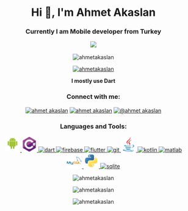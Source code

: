 


<h1 align="center">Hi 👋, I'm Ahmet Akaslan</h1>
<h3 align="center">Currently I am Mobile developer from Turkey</h3>

<p align="center">
  <img src="https://user-images.githubusercontent.com/95686166/231289260-ca5cef6c-bee5-4105-a102-755a76c67761.gif">
</p>


<p align="center"> <img src="https://komarev.com/ghpvc/?username=ahmetakaslan&label=Profile%20views&color=0e75b6&style=flat" alt="ahmetakaslan" /> </p>

<p align="center"> <a href="https://github.com/ryo-ma/github-profile-trophy"><img src="https://github-profile-trophy.vercel.app/?username=ahmetakaslan" alt="ahmetakaslan" /></a> </p>
<p align="center">
  <b>I mostly use Dart</b>
</p>

<h3 align="center">Connect with me:</h3>
<p align="center">
<a href="https://linkedin.com/in/ahmet-akaslan-029127248" target="blank"><img align="center" src="https://raw.githubusercontent.com/rahuldkjain/github-profile-readme-generator/master/src/images/icons/Social/linked-in-alt.svg" alt="ahmet akaslan" height="30" width="40" /></a>  
<a href="https://www.behance.net/ahmetakaslan1" target="blank"><img align="center" src="https://raw.githubusercontent.com/rahuldkjain/github-profile-readme-generator/master/src/images/icons/Social/behance.svg" alt="ahmet akaslan" height="30" width="40" /></a>
<a href="https://medium.com/@akaslan47yazilim" target="blank"><img align="center" src="https://raw.githubusercontent.com/rahuldkjain/github-profile-readme-generator/master/src/images/icons/Social/medium.svg" alt="@ahmet akaslan" height="30" width="40" /></a>
</p>

<h3 align="center">Languages and Tools:</h3>
<p align="center"> <a href="https://developer.android.com" target="_blank" rel="noreferrer"> <img src="https://raw.githubusercontent.com/devicons/devicon/master/icons/android/android-original-wordmark.svg" alt="android" width="40" height="40"/> </a> <a href="https://www.w3schools.com/cs/" target="_blank" rel="noreferrer"> <img src="https://raw.githubusercontent.com/devicons/devicon/master/icons/csharp/csharp-original.svg" alt="csharp" width="40" height="40"/> </a> <a href="https://dart.dev" target="_blank" rel="noreferrer"> <img src="https://www.vectorlogo.zone/logos/dartlang/dartlang-icon.svg" alt="dart" width="40" height="40"/> </a> <a href="https://firebase.google.com/" target="_blank" rel="noreferrer"> <img src="https://www.vectorlogo.zone/logos/firebase/firebase-icon.svg" alt="firebase" width="40" height="40"/> </a> <a href="https://flutter.dev" target="_blank" rel="noreferrer"> <img src="https://www.vectorlogo.zone/logos/flutterio/flutterio-icon.svg" alt="flutter" width="40" height="40"/> </a> <a href="https://git-scm.com/" target="_blank" rel="noreferrer"> <img src="https://www.vectorlogo.zone/logos/git-scm/git-scm-icon.svg" alt="git" width="40" height="40"/> </a> <a href="https://www.java.com" target="_blank" rel="noreferrer"> <img src="https://raw.githubusercontent.com/devicons/devicon/master/icons/java/java-original.svg" alt="java" width="40" height="40"/> </a> <a href="https://kotlinlang.org" target="_blank" rel="noreferrer"> <img src="https://www.vectorlogo.zone/logos/kotlinlang/kotlinlang-icon.svg" alt="kotlin" width="40" height="40"/> </a> <a href="https://www.mathworks.com/" target="_blank" rel="noreferrer"> <img src="https://upload.wikimedia.org/wikipedia/commons/2/21/Matlab_Logo.png" alt="matlab" width="40" height="40"/> </a> <a href="https://www.mysql.com/" target="_blank" rel="noreferrer"> <img src="https://raw.githubusercontent.com/devicons/devicon/master/icons/mysql/mysql-original-wordmark.svg" alt="mysql" width="40" height="40"/> </a> <a href="https://www.python.org" target="_blank" rel="noreferrer"> 
<img src="https://raw.githubusercontent.com/devicons/devicon/master/icons/python/python-original.svg" alt="python" width="40" height="40"/> </a> <a href="https://www.sqlite.org/" target="_blank" rel="noreferrer">
<img src="https://www.vectorlogo.zone/logos/sqlite/sqlite-icon.svg" alt="sqlite" width="40" height="40"/> </a> </p>
<p align="center">
  <img src="https://github-readme-stats.vercel.app/api/top-langs?username=ahmetakaslan&show_icons=true&locale=en&layout=compact" alt="ahmetakaslan" style="margin: auto;" />
</p>

<p align="center">
  <img src="https://github-readme-stats.vercel.app/api?username=ahmetakaslan&show_icons=true&locale=en" alt="ahmetakaslan" style="margin: auto;" />
</p>

<p align="center">
  <img src="https://github-readme-streak-stats.herokuapp.com/?user=ahmetakaslan&" alt="ahmetakaslan" style="margin: auto;" />
</p>

